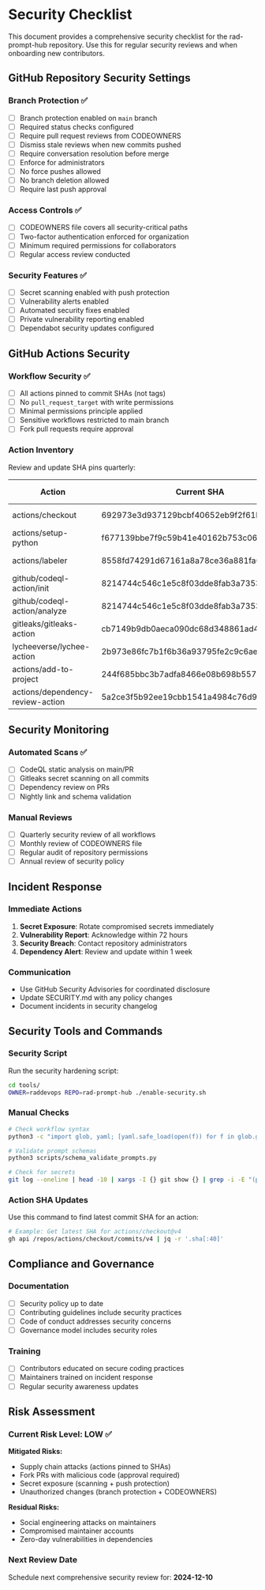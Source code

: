 # Security Checklist

This document provides a comprehensive security checklist for the rad-prompt-hub repository. Use this for regular security reviews and when onboarding new contributors.

## GitHub Repository Security Settings

### Branch Protection ✅
- [ ] Branch protection enabled on `main` branch
- [ ] Required status checks configured
- [ ] Require pull request reviews from CODEOWNERS
- [ ] Dismiss stale reviews when new commits pushed
- [ ] Require conversation resolution before merge
- [ ] Enforce for administrators
- [ ] No force pushes allowed
- [ ] No branch deletion allowed
- [ ] Require last push approval

### Access Controls ✅
- [ ] CODEOWNERS file covers all security-critical paths
- [ ] Two-factor authentication enforced for organization
- [ ] Minimum required permissions for collaborators
- [ ] Regular access review conducted

### Security Features ✅
- [ ] Secret scanning enabled with push protection
- [ ] Vulnerability alerts enabled
- [ ] Automated security fixes enabled
- [ ] Private vulnerability reporting enabled
- [ ] Dependabot security updates configured

## GitHub Actions Security

### Workflow Security ✅
- [ ] All actions pinned to commit SHAs (not tags)
- [ ] No `pull_request_target` with write permissions
- [ ] Minimal permissions principle applied
- [ ] Sensitive workflows restricted to main branch
- [ ] Fork pull requests require approval

### Action Inventory
Review and update SHA pins quarterly:

| Action | Current SHA | Purpose | Last Updated |
|--------|-------------|---------|--------------|
| actions/checkout | 692973e3d937129bcbf40652eb9f2f61becf3332 | Repository checkout | 2024-06-01 |
| actions/setup-python | f677139bbe7f9c59b41e40162b753c062f5d49a3 | Python setup | 2024-06-01 |
| actions/labeler | 8558fd74291d67161a8a78ce36a881fa63b766a9 | PR labeling | 2024-06-01 |
| github/codeql-action/init | 8214744c546c1e5c8f03dde8fab3a7353211988d | CodeQL analysis | 2024-06-01 |
| github/codeql-action/analyze | 8214744c546c1e5c8f03dde8fab3a7353211988d | CodeQL analysis | 2024-06-01 |
| gitleaks/gitleaks-action | cb7149b9db0aeca090dc68d348861ad4b72d0e67 | Secret scanning | 2024-06-01 |
| lycheeverse/lychee-action | 2b973e86fc7b1f6b36a93795fe2c9c6ae1118621 | Link checking | 2024-06-01 |
| actions/add-to-project | 244f685bbc3b7adfa8466e08b698b5577571133e | Project management | 2024-06-01 |
| actions/dependency-review-action | 5a2ce3f5b92ee19cbb1541a4984c76d921601d7c | Dependency review | 2024-06-01 |

## Security Monitoring

### Automated Scans ✅
- [ ] CodeQL static analysis on main/PR
- [ ] Gitleaks secret scanning on all commits
- [ ] Dependency review on PRs
- [ ] Nightly link and schema validation

### Manual Reviews
- [ ] Quarterly security review of all workflows
- [ ] Monthly review of CODEOWNERS file
- [ ] Regular audit of repository permissions
- [ ] Annual review of security policy

## Incident Response

### Immediate Actions
1. **Secret Exposure**: Rotate compromised secrets immediately
2. **Vulnerability Report**: Acknowledge within 72 hours
3. **Security Breach**: Contact repository administrators
4. **Dependency Alert**: Review and update within 1 week

### Communication
- Use GitHub Security Advisories for coordinated disclosure
- Update SECURITY.md with any policy changes
- Document incidents in security changelog

## Security Tools and Commands

### Security Script
Run the security hardening script:
```bash
cd tools/
OWNER=raddevops REPO=rad-prompt-hub ./enable-security.sh
```

### Manual Checks
```bash
# Check workflow syntax
python3 -c "import glob, yaml; [yaml.safe_load(open(f)) for f in glob.glob('.github/workflows/*.yml')]"

# Validate prompt schemas
python3 scripts/schema_validate_prompts.py

# Check for secrets
git log --oneline | head -10 | xargs -I {} git show {} | grep -i -E "(password|token|key|secret)" || echo "No obvious secrets found"
```

### Action SHA Updates
Use this command to find latest commit SHA for an action:
```bash
# Example: Get latest SHA for actions/checkout@v4
gh api /repos/actions/checkout/commits/v4 | jq -r '.sha[:40]'
```

## Compliance and Governance

### Documentation
- [ ] Security policy up to date
- [ ] Contributing guidelines include security practices  
- [ ] Code of conduct addresses security concerns
- [ ] Governance model includes security roles

### Training
- [ ] Contributors educated on secure coding practices
- [ ] Maintainers trained on incident response
- [ ] Regular security awareness updates

## Risk Assessment

### Current Risk Level: **LOW** ✅

**Mitigated Risks:**
- Supply chain attacks (actions pinned to SHAs)
- Fork PRs with malicious code (approval required)  
- Secret exposure (scanning + push protection)
- Unauthorized changes (branch protection + CODEOWNERS)

**Residual Risks:**
- Social engineering attacks on maintainers
- Compromised maintainer accounts
- Zero-day vulnerabilities in dependencies

### Next Review Date
Schedule next comprehensive security review for: **2024-12-10**
